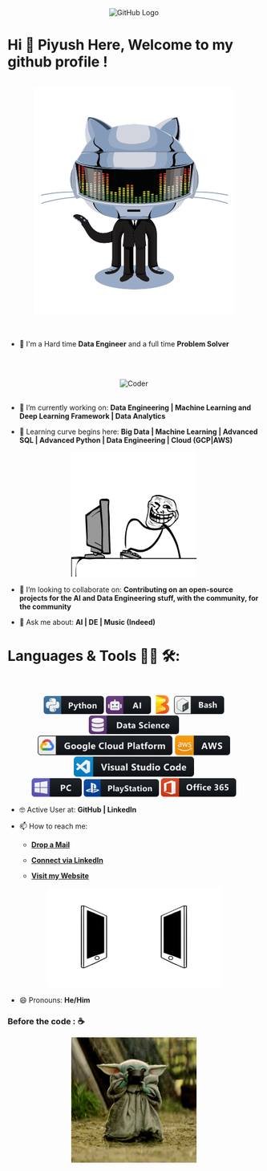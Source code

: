 <div align="center">
<img src= "https://github.com/Piyush-PD/Piyush-PD/main/octo.gif" alt="GitHub Logo" width="150" height="150" />
</div>

# Hi 👋 Piyush Here, Welcome to my github profile !

<br/>
<div align="center">
<img src="https://github.com/Piyush-PD/Piyush-PD/blob/main/github.gif" alt="Piyush Dhasmana"  width="400" height="450"/>
</div>
<br/>

<!--
- ⌨️ Programming Languages I've used:

<div align="center">
 <img src = 'https://github.com/Piyush-PD/Piyush-PD/blob/main/images/c-original.svg' width='30'/> <img src = 'https://github.com/Piyush-PD/Piyush-PD/blob/main/images/cpp.svg' width='30'/> <img src = 'https://github.com/Piyush-PD/Piyush-PD/blob/main/images/pycharm.svg' width='30'/> <img src = 'https://github.com/Piyush-PD/Piyush-PD/blob/main/images/python2.png' height='30'/> <img src = 'https://github.com/Piyush-PD/Piyush-PD/blob/main/images/flutter-logo.svg' width='30'/> <img src = 'https://github.com/Piyush-PD/Piyush-PD/blob/main/images/html.svg' width='30'/> <img src = 'https://github.com/Piyush-PD/Piyush-PD/blob/main/images/css.svg' width='30'/> <img src = 'https://github.com/Piyush-PD/Piyush-PD/blob/main/images/js.svg' width='30'/> <img src = 'https://github.com/Piyush-PD/Piyush-PD/blob/main/images/bootstrap.svg' width='33'/> <img src = 'https://github.com/Piyush-PD/Piyush-PD/blob/main/images/django.svg' height='40'/> <img src = 'https://github.com/Piyush-PD/Piyush-PD/blob/main/images/flask.png' width='30'/> <img src = 'https://github.com/Piyush-PD/Piyush-PD/blob/main/images/php.svg' width='40'/>
 <img src = 'https://github.com/Piyush-PD/Piyush-PD/blob/main/images/sql.svg' width='30'/> <img src = 'https://github.com/Piyush-PD/Piyush-PD/blob/main/images/git.svg' width='30'/>
</div>
<-->

<br/>

- 🙌 I'm a Hard time **Data Engineer** and a full time **Problem Solver** 

<br/><br/>

<div align="center">
<img src="https://github.com/Piyush-PD/Piyush-PD/blob/main/assets/1936.gif" alt="Coder" width="400" height="250" />
</div>
<br/>

- 🔭 I’m currently working on: **Data Engineering | Machine Learning and Deep Learning Framework | Data Analytics**

- 🌱 Learning curve begins here: **Big Data | Machine Learning | Advanced SQL | Advanced Python | Data Engineering | Cloud (GCP|AWS)**


<div align="center">
<img src="https://github.com/Piyush-PD/Piyush-PD/blob/main/stickman%20heat.gif" alt="eatsleepcode" width="250" height="250" />
</div>

- 👯 I’m looking to collaborate on: **Contributing on an open-source projects for the AI and Data Engineering stuff, with the community, for the community**

- 💬 Ask me about: **AI | DE | Music (Indeed)**

# Languages & Tools 👨‍💻 🛠:
</br>

<p align="center">
 
<img src="https://github.com/Piyush-PD/Piyush-PD/blob/main/assets/icons/python.png" alt="python" width="120" hight="50">
<img src="https://github.com/Piyush-PD/Piyush-PD/blob/main/assets/icons/ai.png" alt="AI" width="90" hight="50">
<img src="https://github.com/Piyush-PD/Piyush-PD/blob/main/apache%20beam%20logo.png" alt="Beam" width="38" hight="50"> 
<img src="https://github.com/Piyush-PD/Piyush-PD/blob/main/assets/icons/bash.png" alt="bash" width="100" hight="50">
<img src="https://github.com/Piyush-PD/Piyush-PD/blob/main/assets/icons/datascience.png" alt="datascience" width="180" hight="50">
</br>
<img src="https://github.com/Piyush-PD/Piyush-PD/blob/main/assets/icons/google_cloud_platform.png" alt="google_cloud_platform" width="270" hight="50">
<img src ="https://github.com/Piyush-PD/Piyush-PD/blob/main/aws%402x.png" alt="AWS" width="110" hight="50">
<img src="https://github.com/Piyush-PD/Piyush-PD/blob/main/assets/icons/visualstudio_code.png" alt="visualstudio_code" width="240" hight="50">
</br>
<img src="https://github.com/Piyush-PD/Piyush-PD/blob/main/assets/icons/pc.png" alt="pc" width="100" hight="50">
<img src="https://github.com/Piyush-PD/Piyush-PD/blob/main/assets/icons/playstation@3x.png" alt="playstation" width="150" hight="50">
<img src="https://github.com/Piyush-PD/Piyush-PD/blob/main/office_365%402x.png" alt="office" width="150" hight="50">

- 🤓 Active User at: **GitHub | LinkedIn**


- 📫 How to reach me:

    * [**Drop a Mail**](mailto:piyush.d005link@gmail.com)

    * [**Connect via LinkedIn**](https://https://www.linkedin.com/in/piyush-dhasmana/)

    * [**Visit my Website**](https://PiyushBeeps.in)
    
<div align="center">
<img src="https://github.com/Piyush-PD/Piyush-PD/blob/main/connected.gif" alt="Piyush Dhasmana" width="350" height="200" />
</div>

- 😄 Pronouns: **He/Him**

<!-- For more icons please follow  https://github.com/MikeCodesDotNET/ColoredBadges 
- ⚡ Fun Facts: 

    * *Besides programming, I'm a [**Technical Content Writer**](https://www.mindbrews.in/author/Piyush-PD/), a **Melophile** and love to cook.*

    * *You know you're a programmer when you spend a day to find the problem, and then fix it with one line of code.*
    
    * *If you're still reading, why not follow me ?? Let's Connect !!*
-->

### Before the code : ☕
<p align="center">
<img src="https://github.com/Piyush-PD/Piyush-PD/blob/main/yoda%20tea.gif" alt="yoda" width="250" hight="150">

